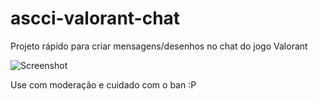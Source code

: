# ascci-valorant-chat
Projeto rápido para criar mensagens/desenhos no chat do jogo Valorant


![Screenshot](https://i.ibb.co.com/YX7h3R6/image.png)

Use com moderação e cuidado com o ban :P